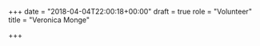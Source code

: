 +++
date = "2018-04-04T22:00:18+00:00"
draft = true
role = "Volunteer"
title = "Veronica Monge"

+++
